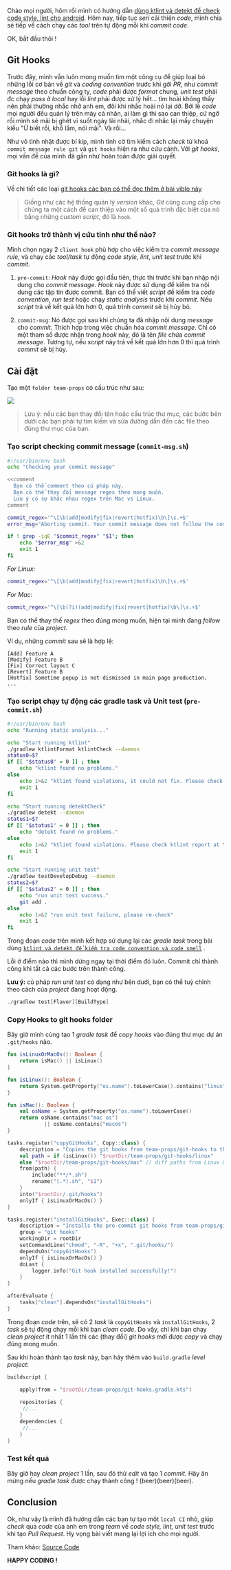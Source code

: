 Chào mọi người, hôm rồi mình có hướng dẫn [dùng ktlint và detekt để check code style, lint cho android](https://viblo.asia/p/check-android-code-style-va-code-smell-dung-ktlint-va-detekt-yMnKMbwmZ7P). Hôm nay, tiếp tục *seri* cải thiện *code*, mình chia sẻ tiếp về cách chạy các *tool* trên tự động mỗi khi *commit code*.

OK, bắt đầu thôi !
## Git Hooks
Trước đây, mình vẫn luôn mong muốn tìm một công cụ để giúp loại bỏ những lỗi cơ bản về *git* và *coding convention*  trước khi gởi *PR*, như *commit message* theo chuẩn công ty, *code* phải được *format* chung, *unit test* phải đc chạy *pass* ở *local* hay lỗi *lint* phải được xử lý hết... tìm hoài không thấy nên phải thường nhắc nhở anh em, đôi khi nhắc hoài nó lại dỡ. Bởi lẽ *code* mọi người đều quản lý trên máy cá nhân, ai làm gì thì sao can thiệp, cứ ngỡ rồi mình sẽ mãi bị ghét vì suốt ngày lãi nhãi, nhắc đi nhắc lại mấy chuyện kiểu "Ừ biết rồi, khổ lắm, nói mãi". Và rồi...

Như vô tình nhặt được bí kíp, mình tình cờ tìm kiếm cách *check* từ khoá `commit message rule git` và `git hooks` hiện ra như cứu cánh. Với *git hooks*, mọi vấn đề của mình đã gần như hoàn toàn được giải quyết.

### Git hooks là gì?
Về chi tiết các loại [git hooks các bạn có thể đọc thêm ở bài viblo này](https://viblo.asia/p/introduction-to-git-hooks-1qm6RWaNGeJE)

> Giống như các hệ thống quản lý *version* khác, *Git* cũng cung cấp cho chúng ta một cách để can thiệp vào một số quá trình đặc biệt của nó bằng những *custom script*, đó là `hook`. 

### Git hooks trở thành vị cứu tinh như thế nào?

Mình chọn ngay 2 `client hook` phù hợp cho việc kiểm tra *commit message rule*, và chạy các *tool/task* tự động *code style*, *lint*, *unit test* trước khi *commit*.

1. `pre-commit`: *Hook* này được gọi đầu tiên, thực thi trước khi bạn nhập nội dung cho *commit message*. *Hook* này được sử dụng để kiểm tra nội dung các tập tin được commit. Bạn có thể viết *script* để kiểm tra *code convention*, *run test* hoặc chạy *static analysis* trước khi *commit*. Nếu *script* trả về kết quả lớn hơn 0, quá trình *commit* sẽ bị hủy bỏ.

2. `commit-msg`: Nó được gọi sau khi chúng ta đã nhập nội dung *message* cho *commit*. Thích hợp trong việc chuẩn hóa *commit message*. Chỉ có một tham số được nhận trong *hook* này, đó là tên *file* chứa *commit message*. Tương tự, nếu *script* này trả về kết quả lớn hơn 0 thì quá trình *commit* sẽ bị hủy.

## Cài đặt

Tạo một `folder team-props` có cấu trúc như sau:

![](https://images.viblo.asia/7fb6b32d-150e-4895-ad33-5c404fcf3d69.png)

> Lưu ý: nếu các bạn thay đổi tên hoặc cấu trúc thư mục, các bước bên dưới các bạn phải tự tìm kiếm và sửa đường dẫn đến các file theo đúng thư mục của bạn.

### Tạo script checking commit message (`commit-msg.sh`)

```bash
#!/usr/bin/env bash
echo "Checking your commit message"

<<comment
  Bạn có thể comment theo cú pháp này.
  Bạn có thể thay đổi message regex theo mong muốn.
  Lưu ý có sự khác nhau regex trên Mac vs Linux.
comment

commit_regex='^\[\b(add|modify|fix|revert|hotfix)\b\]\s.+$' 
error_msg="Aborting commit. Your commit message does not follow the commit message rule"

if ! grep -iqE "$commit_regex" "$1"; then
    echo "$error_msg" >&2
    exit 1
fi
```
*For Linux:*
```bash
commit_regex='^\[\b(add|modify|fix|revert|hotfix)\b\]\s.+$' 
```
*For Mac:*
```bash
commit_regex='^\[\b(?i)(add|modify|fix|revert|hotfix)\b\]\s.+$'
```

Bạn có thể thay thế *regex* theo đúng mong muốn, hiện tại mình đang *follow* theo *rule* của *project*.

Ví dụ, những *commit* sau sẽ là hợp lệ: 
```
[Add] Feature A
[Modify] Feature B
[Fix] Correct layout C
[Revert] Feature B
[Hotfix] Sometime popup is not dismissed in main page production.
...
```
### Tạo script chạy tự động các gradle task và Unit test (`pre-commit.sh`)

```bash
#!/usr/bin/env bash
echo "Running static analysis..."

echo "Start running ktlint"
./gradlew ktlintFormat ktlintCheck --daemon
status0=$?
if [[ "$status0" = 0 ]] ; then
    echo "ktlint found no problems."
else
    echo 1>&2 "ktlint found violations, it could not fix. Please check ktlint report at \"build/reports/ktlint/ktlint.html\" "
    exit 1
fi

echo "Start running detektCheck"
./gradlew detekt --daemon
status1=$?
if [[ "$status1" = 0 ]] ; then
    echo "detekt found no problems."
else
    echo 1>&2 "ktlint found violations. Please check ktlint report at \"build/reports/detekt/detekt-report.html\" "
    exit 1
fi

echo "Start running unit test"
./gradlew testDevelopDebug --daemon
status2=$?
if [[ "$status2" = 0 ]] ; then
    echo "run unit test success."
    git add .
else
    echo 1>&2 "run unit test failure, please re-check"
    exit 1
fi
```

Trong đoạn *code* trên mình kết hợp sử dụng lại các *gradle task* trong bài dùng [`ktlint và detekt để kiểm tra code convention và code smell`](https://viblo.asia/p/check-android-code-style-va-code-smell-dung-ktlint-va-detekt-yMnKMbwmZ7P) . 

Lỗi ở điểm nào thì mình dừng ngay tại thời điểm đó luôn. Commit chỉ thành công khi tất cả các bước trên thành công.

**Lưu ý:** cú pháp *run unit test* có dạng như bên dưới, bạn có thể tuỳ chỉnh theo cách của *project* đang hoạt động.

```kotlin
./gradlew test[Flavor][BuildType]
```

### Copy Hooks to git hooks folder

Bây giờ mình cùng tạo 1 *gradle task* để *copy hooks* vào đúng thư mục dự án `.git/hooks` nào.

```kotlin
fun isLinuxOrMacOs(): Boolean {
    return isMac() || isLinux()
}

fun isLinux(): Boolean {
    return System.getProperty("os.name").toLowerCase().contains("linux")
}

fun isMac(): Boolean {
    val osName = System.getProperty("os.name").toLowerCase()
    return osName.contains("mac os")
            || osName.contains("macos")
}

tasks.register("copyGitHooks", Copy::class) {
    description = "Copies the git hooks from team-props/git-hooks to the .git folder."
    val path = if (isLinux()) "$rootDir/team-props/git-hooks/linux"
    else "$rootDir/team-props/git-hooks/mac" // diff paths from Linux & Mac environment
    from(path) {
        include("**/*.sh")
        rename("(.*).sh", "$1")
    }
    into("$rootDir/.git/hooks")
    onlyIf { isLinuxOrMacOs() }
}

tasks.register("installGitHooks", Exec::class) {
    description = "Installs the pre-commit git hooks from team-props/git-hooks."
    group = "git hooks"
    workingDir = rootDir
    setCommandLine("chmod", "-R", "+x", ".git/hooks/")
    dependsOn("copyGitHooks")
    onlyIf { isLinuxOrMacOs() }
    doLast {
        logger.info("Git hook installed successfully!")
    }
}

afterEvaluate {
    tasks["clean"].dependsOn("installGitHooks")
}

```
Trong đoạn *code* trên, sẽ có 2 *task* là `copyGitHooks` và `installGitHooks`, 2 *task* sẽ tự động chạy mỗi khi bạn *clean code*. Do vậy, chỉ khi bạn chạy *clean project* ít nhất 1 lần thì các (thay đổi) *git hooks* mới được *copy* và chạy đúng mong muốn.

Sau khi hoàn thành tạo *task* này, bạn hãy thêm vào `build.gradle` *level project*:
```kotlin
buildscript {

    apply(from = "$rootDir/team-props/git-hooks.gradle.kts")
    
    repositories {
     //...
    }
    dependencies {
     //...
    }
}
```
### Test kết quả
Bây giờ hay *clean project* 1 lần, sau đó thử *edit* và tạo 1 *commit*. Hãy ăn mừng nếu *gradle task* được chạy thành công ! (beer)(beer)(beer).

## Conclusion
Ok, như vậy là mình đã hướng dẫn các bạn tự tạo một `local CI` nhỏ, giúp *check* qua *code* của anh em trong *team* về *code style, lint, unit test* trước khi tạo *Pull Request*. Hy vọng bài viết mang lại lợi ích cho mọi người.

Tham khảo:  [Source Code](https://github.com/namnh-0652/AndroidSetup/pull/2/commits/21cbff18c266c775846f5ccecb43be54b431c8fe)

**HAPPY CODING !**